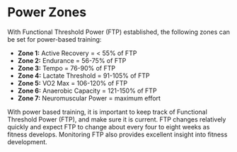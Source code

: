 # Power Zones

With Functional Threshold Power (FTP) established, the following zones can be set for power-based training:

* **Zone 1:** Active Recovery = < 55% of FTP
* **Zone 2:** Endurance = 56-75% of FTP
* **Zone 3:** Tempo = 76-90% of FTP
* **Zone 4:** Lactate Threshold = 91-105% of FTP
* **Zone 5:** VO2 Max = 106-120% of FTP
* **Zone 6:** Anaerobic Capacity = 121-150% of FTP
* **Zone 7:** Neuromuscular Power = maximum effort

With power based training, it is important to keep track of Functional Threshold Power (FTP), and make sure it is current. FTP changes relatively quickly and expect FTP to change about every four to eight weeks as fitness develops. Monitoring FTP also provides excellent insight into fitness development.
